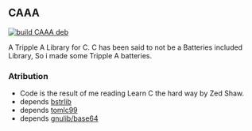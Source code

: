 ## CAAA

[![build CAAA deb](https://github.com/oonray/CAAA/actions/workflows/main.yaml/badge.svg)](https://github.com/oonray/CAAA/actions/workflows/main.yaml) 

A Tripple A Library for C.
C has been said to not be a Batteries included Library, So i made some Tripple A batteries.

### Atribution
* Code is the result of me reading Learn C the hard way by Zed Shaw.
* depends [bstrlib](https://github.com/websnarf/bstrlib)
* depends [tomlc99](https://github.com/cktan/tomlc99)
* depends [gnulib/base64](https://github.com/coreutils/gnulib)
